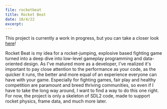 ```yaml
---
file: rocketbeat
title: Rocket Beat
date: 10/4/22
excerpt: 
---
```

This project is currently a work in progress, but you can take a closer look [here](https://github.com/alegottu/RocketBeat)!

Rocket Beat is my idea for a rocket-jumping, explosive based fighting game turned into a deep dive into low-level gameplay programming and data-oriented design. As I've matured more as a developer, I've realized it's important to pay close attention to the performance as your code, as the quicker it runs, the better and more equal of an experience everyone can have with your game. Especially for fighting games, fair play and healthy competition are paramount and breed thriving communities, so even if I have to take the long way around, I want to find a way to do this one right. For now, the project is only a skeleton of SDL2 code, made to support rocket physics, frame data, and much more later. 